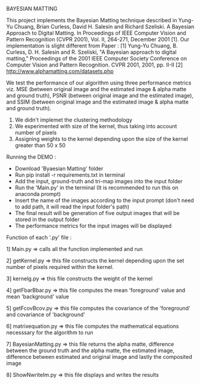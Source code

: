 BAYESIAN MATTING 

This project implements the Bayesian Matting technique described in Yung-Yu Chuang, Brian Curless, David H. Salesin and Richard Szeliski. A Bayesian Approach to Digital Matting. In Proceedings of IEEE Computer Vision and Pattern Recognition (CVPR 2001), Vol. II, 264-271, December 2001 [1].
Our implementation is slight different from Paper :
[1] Yung-Yu Chuang, B. Curless, D. H. Salesin and R. Szeliski, "A Bayesian approach to digital matting," Proceedings of the 2001 IEEE Computer Society Conference on Computer Vision and Pattern Recognition. CVPR 2001, 2001, pp. II-II
[2] http://www.alphamatting.com/datasets.php

We test the performance of our algorithm using three performance metrics viz. MSE (between original image and the estimated image & alpha matte and ground truth), PSNR (between original image and the estimated image), and SSIM (between original image and the estimated image & alpha matte and ground truth).

1. We didn't implemet the clustering methodology 
2. We experimented with size of the kernel, thus taking into account number of pixels
3. Assigning weights to the kernel depending upon the size of the kernel greater than 50 x 50

Running the DEMO : 
- Download 'Byaesian Matting' folder
- Run pip install -r requirements.txt in terminal
- Add the input, ground-truth and tri-map images into the input folder
- Run the 'Main.py' in the terminal (It is recommended to run this on anaconda prompt)
- Insert the name of the images according to the input prompt (don't need to add path, it will read the input folder's path)
- The final result will be generation of five output images that will be stored in the output folder
- The performance metrics for the input images will be displayed

Function of each '.py' file :

1] Main.py 
=> calls all the function implemented and run

2] getKernel.py
=> this file constructs the kernel depending upon the set number of pixels required within the kernel.

3] kernelg.py
=> this file constructs the weight of the kernel

4] getFbarBbar.py
=> this file computes the mean 'foreground' value and mean 'background' value

5] getFcovBcov.py
=> this file computes the covariance of the 'foreground' and covariance of 'background'

6] matrixequation.py
=> this file computes the mathematical equations necesssary for the algorithm to run 

7] BayesianMatting.py
=> this file returns the alpha matte, difference between the ground truth and the alpha matte, the estimated image, difference between estimated and    original image and lastly the composited image

8] ShowNwriteIm.py
=> this file displays and writes the results









